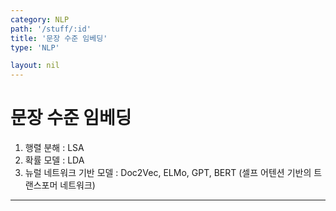 ```yaml
---
category: NLP
path: '/stuff/:id'
title: '문장 수준 임베딩'
type: 'NLP'

layout: nil
---
```


# 문장 수준 임베딩

1. 행렬 분해 : LSA
2. 확률 모델 : LDA
3. 뉴럴 네트워크 기반 모델 : Doc2Vec, ELMo, GPT, BERT (셀프 어텐션 기반의 트랜스포머 네트워크)

***
